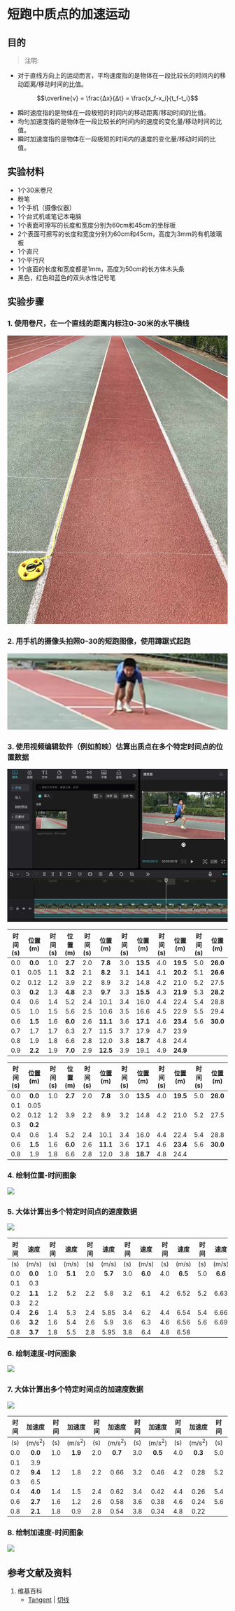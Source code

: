 # 短跑中质点的加速运动

## 目的


> 注明:
>  
- 对于直线方向上的运动而言，平均速度指的是物体在一段比较长的时间内的移动距离/移动时间的比值。

$$\overline{v} = \frac{Δx}{Δt} = \frac{x_f-x_i}{t_f-t_i}$$

- 瞬时速度指的是物体在一段极短的时间内的移动距离/移动时间的比值。
- 均匀加速度指的是物体在一段比较长的时间内的速度的变化量/移动时间的比值。
- 瞬时加速度指的是物体在一段极短的时间内的速度的变化量/移动时间的比值。

## 实验材料

- 1个30米卷尺
- 粉笔
- 1个手机（摄像仪器）
- 1个台式机或笔记本电脑
- 1个表面可擦写的长度和宽度分别为60cm和45cm的坐标板
- 2个表面可擦写的长度和宽度分别为60cm和45cm，高度为3mm的有机玻璃板
- 1个直尺
- 1个平行尺
- 1个底面的长度和宽度都是1mm，高度为50cm的长方体木头条
- 黑色，红色和蓝色的双头水性记号笔

## 实验步骤

### 1. 使用卷尺，在一个直线的距离内标注0-30米的水平横线

![](/images/微分/在物理和几何中的应用/短跑中质点的加速运动/1a1.jpg)

### 2. 用手机的摄像头拍照0-30的短跑图像，使用蹲踞式起跑

![](/images/微分/在物理和几何中的应用/短跑中质点的加速运动/1a2.jpg)

### 3. 使用视频编辑软件（例如剪映）估算出质点在多个特定时间点的位置数据

![](/images/微分/在物理和几何中的应用/短跑中质点的加速运动/1a3.jpg)

|时间(s)|位置(m)|时间(s)|位置(m)|时间(s)|位置(m)|时间(s)|位置(m)|时间(s)|位置(m)|时间(s)|位置(m)|
| :--: | :---: | :--: | :--: | :--: | :---: | :--: | :--: | :--: | :---: | :--: | :--: |
| 0.0  |**0.0**| 1.0 |**2.7**| 2.0 | **7.8**| 3.0|**13.5**| 4.0 |**19.5**| 5.0|**26.0**|
| 0.1  |  0.05 | 1.1 |**3.2**| 2.1 | **8.2**| 3.1|**14.1**| 4.1 |**20.2**| 5.1|**26.6**|
| 0.2  |  0.12 | 1.2 |  3.9  | 2.2 |   8.9  | 3.2|  14.8  | 4.2 |   21.0 | 5.2|  27.5  |
| 0.3  |**0.2**| 1.3 |**4.8**| 2.3 | **9.7**| 3.3|**15.5**| 4.3 |**21.9**| 5.3|**28.2**|
| 0.4  |  0.6  | 1.4 |  5.2  | 2.4 |   10.1 | 3.4|  16.0  | 4.4 |   22.4 | 5.4|  28.8  |
| 0.5  |  1.0  | 1.5 |  5.6  | 2.5 |   10.6 | 3.5|  16.6  | 4.5 |   22.9 | 5.5|  29.4  |
| 0.6  |**1.5**| 1.6 |**6.0**| 2.6 |**11.1**| 3.6|**17.1**| 4.6 |**23.4**| 5.6|**30.0**|
| 0.7  |  1.7  | 1.7 |  6.3  | 2.7 |   11.5 | 3.7|  17.9  | 4.7 |  23.9  |  
| 0.8  |  1.9  | 1.8 |  6.6  | 2.8 |   12.0 | 3.8|**18.7**| 4.8 |  24.4  | 
| 0.9  |**2.2**| 1.9 |**7.0**| 2.9 |**12.5**| 3.9|  19.1  | 4.9 |**24.9**|

|时间(s)|位置(m)|时间(s)|位置(m)|时间(s)|位置(m)|时间(s)|位置(m)|时间(s)|位置(m)|时间(s)|位置(m)|
| :--: | :---: | :--: | :--: | :--: | :---: | :--: | :--: | :--: | :---: | :--: | :--: |
| 0.0  |**0.0**| 1.0 |**2.7**| 2.0 | **7.8**| 3.0|**13.5**| 4.0 |**19.5**| 5.0|**26.0**|
| 0.1  |  0.05 | 
| 0.2  |  0.12 | 1.2 |  3.9  | 2.2 |   8.9  | 3.2|  14.8  | 4.2 |   21.0 | 5.2|  27.5  |
| 0.3  |**0.2**| 
| 0.4  |  0.6  | 1.4 |  5.2  | 2.4 |   10.1 | 3.4|  16.0  | 4.4 |   22.4 | 5.4|  28.8  |
| 0.6  |**1.5**| 1.6 |**6.0**| 2.6 |**11.1**| 3.6|**17.1**| 4.6 |**23.4**| 5.6|**30.0**|
| 0.8  |  1.9  | 1.8 |  6.6  | 2.8 |   12.0 | 3.8|**18.7**| 4.8 |  24.4  | 

### 4. 绘制位置-时间图象

![](/images/微分/在物理和几何中的应用/短跑中质点的加速运动/1a4.jpg)

### 5. 大体计算出多个特定时间点的速度数据

![](/images/微分/在物理和几何中的应用/短跑中质点的加速运动/1a5.jpg)

|  时间 |  速度  | 时间|   速度 | 时间 |   速度 | 时间|   速度  | 时间 |  速度  | 时间|   速度  |
| :--: | :---: | :--:| :--: | :--: | :---: | :--:| :--:   | :--:| :---:  | :--:|  :--: |
|  (s) | (m/s) | (s) | (m/s) | (s) |  (m/s) | (s)| (m/s)  |  (s)| (m/s)  | (s)|  (m/s) |
| 0.0  |**0.0**| 1.0 |**5.1**| 2.0 | **5.7**| 3.0| **6.0**| 4.0 | **6.5**| 5.0| **6.6**|
| 0.1  |  0.3  | 
| 0.2  |**1.1**| 1.2 |  5.2  | 2.2 |   5.8  | 3.2|  6.1  | 4.2 |   6.52 | 5.2|  6.63  |
| 0.3  |  2.2  | 
| 0.4  |**2.6**| 1.4 |  5.3  | 2.4 |   5.85 | 3.4|  6.2  | 4.4 |   6.54 | 5.4|  6.66  |
| 0.6  |**3.2**| 1.6 |  5.4  | 2.6 |   5.9  | 3.6|  6.3  | 4.6 |  6.56  | 5.6|  6.69  |
| 0.8  |**3.7**| 1.8 |  5.5  | 2.8 |   5.95 | 3.8|  6.4  | 4.8 |  6.58  | 

### 6. 绘制速度-时间图象

![](/images/微分/在物理和几何中的应用/短跑中质点的加速运动/1a6.jpg)

### 7. 大体计算出多个特定时间点的加速度数据

![](/images/微分/在物理和几何中的应用/短跑中质点的加速运动/1a7.jpg)

|  时间 | 加速度 | 时间|  加速度 | 时间 | 加速度 | 时间|  加速度 | 时间 | 加速度  | 时间|  加速度 |
| :--: | :---: | :--: | :--: | :--: | :---: | :--: | :--: | :--: | :---: | :--: | :--: |
|  (s) | (m/s<sup>2</sup>) | (s) | (m/s<sup>2</sup>) | (s) |  (m/s<sup>2</sup>) | (s)| (m/s<sup>2</sup>)  |  (s)| (m/s<sup>2</sup>)  | (s)|  (m/s<sup>2</sup>) |
| 0.0  |**0.0**| 1.0 |**1.9**| 2.0 | **0.7**| 3.0| **0.5**| 4.0 | **0.3**| 5.0| **0.2**|
| 0.1  |  3.9  | 
| 0.2  |**9.4**| 1.2 |  1.8  | 2.2 |  0.66 | 3.2|  0.46  | 4.2 |   0.28  | 5.2|  0.16  |
| 0.3  |  6.5  |  
| 0.4  |**4.0**| 1.4 |  1.5  | 2.4 |  0.62 | 3.4|  0.42  | 4.4 |   0.26  | 5.4|  0.13  |
| 0.6  |**2.7**| 1.6 |  1.2  | 2.6 |  0.58 | 3.6|  0.38  | 4.6 |   0.24  | 5.6|  0     |
| 0.8  |**2.1**| 1.8 |  0.9  | 2.8 |  0.54 | 3.8|  0.34  | 4.8 |   0.22  | 

### 8. 绘制加速度-时间图象

![](/images/微分/在物理和几何中的应用/短跑中质点的加速运动/1a8.jpg)

## 参考文献及资料

1. 维基百科
	- [Tangent](https://en.wikipedia.org/wiki/Tangent) | [切线](https://zh.wikipedia.org/wiki/%E5%88%87%E7%BA%BF) 

